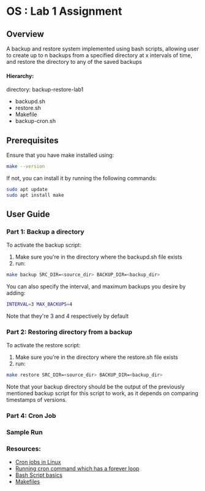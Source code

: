 # OS : Lab 1 Assignment

## Overview
A backup and restore system implemented using bash scripts, allowing user to create up to n backups from a specified directory at x intervals of time, and restore the directory to any of the saved backups

#### Hierarchy:

directory: backup-restore-lab1
- backupd.sh
- restore.sh
- Makefile
- backup-cron.sh

## Prerequisites
Ensure that you have make installed using:
```bash
make --version
```
If not, you can install it by running the following commands:
```bash
sudo apt update
sudo apt install make
```

## User Guide

### Part 1: Backup a directory
To activate the backup script:
1. Make sure you're in the directory where the backupd.sh file exists
2. run:
```bash
make backup SRC_DIR=<source_dir> BACKUP_DIR=<backup_dir>
```
You can also specify the interval, and maximum backups you desire by adding:
```bash
INTERVAL=3 MAX_BACKUPS=4
```
Note that they're 3 and 4 respectively by default


### Part 2: Restoring directory from a backup
To activate the restore script:
1. Make sure you're in the directory where the restore.sh file exists
2. run:
```bash
make restore SRC_DIR=<source_dir> BACKUP_DIR=<backup_dir>
```
Note that your backup directory should be the output of the previously mentioned backup script for this script to work, as it depends on comparing timestamps of versions.

### Part 4: Cron Job



### Sample Run
### Resources:
- [Cron jobs in Linux](https://www.freecodecamp.org/news/cron-jobs-in-linux)
- [Running cron command which has a forever loop](https://unix.stackexchange.com/questions/521497/how-should-i-run-a-cron-command-which-has-forever-loop)
- [Bash Script basics](https://www.howtogeek.com/439199/15-special-characters-you-need-to-know-for-bash/)
- [Makefiles](https://www.gnu.org/software/make/manual/html_node/)




